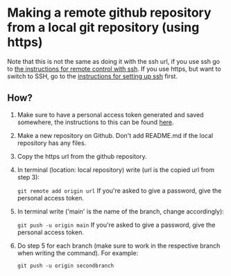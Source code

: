 # Making a remote github repository from a local git repository (using https)

Note that this is not the same as doing it with the ssh url, if you use ssh go to [the instructions for remote control with ssh](remotessh.md). 
If you use https, but want to switch to SSH, go to the [instructions for setting up ssh](setupssh.md) first.

## How?

1. Make sure to have a personal access token generated and saved somewhere, the instructions to this can be found [here](https://docs.github.com/en/authentication/keeping-your-account-and-data-secure/managing-your-personal-access-tokens#using-a-personal-access-token-on-the-command-line).
2. Make a new repository on Github. Don't add README.md if the local repository has any files.
3. Copy the https url from the github repository.
4. In terminal (location: local repository) write (url is the copied url from step 3):
   
   ```git remote add origin url```
   If you're asked to give a password, give the personal access token.
6. In terminal write ('main' is the name of the branch, change accordingly):

   ```git push -u origin main```
   If you're asked to give a password, give the personal access token.
   
7. Do step 5 for each branch (make sure to work in the respective branch when writing the command). For example:

   ```git push -u origin secondbranch```
   
